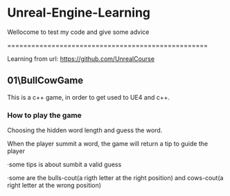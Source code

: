 # Unreal-Engine-Learning

Wellocome to test my code and give some advice


==================================================

Learning from url: https://github.com/UnrealCourse
## 01\BullCowGame
This is a c++ game, in order to get used to UE4 and c++.

### How to play the game
Choosing the hidden word length and guess the word.

When the player summit a word, the game will return a tip to guide the player

·some tips is about sumbit a valid guess

·some are the bulls-cout(a rigth letter at the right position) and cows-cout(a right letter at the wrong position)



